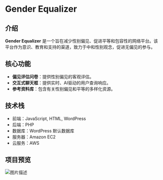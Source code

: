# Gender Equalizer

## 介绍

**Gender Equalizer** 是一个旨在减少性别偏见、促进平等和包容性的网络平台。该平台作为意识、教育和支持的渠道，致力于中和性别观念，促进无偏见的参与。

## 核心功能

- **偏见评估问卷**：提供性别偏见的客观评估。
- **交互式聊天框**：提供实时、AI驱动的用户查询响应。
- **参考资料库**：包含有关性别偏见和平等的多样化资源。

## 技术栈

- 前端：JavaScript, HTML, WordPress
- 后端：PHP
- 数据库：WordPress 默认数据库
- 服务器：Amazon EC2
- 云服务：AWS

## 项目预览

![图片描述]()

